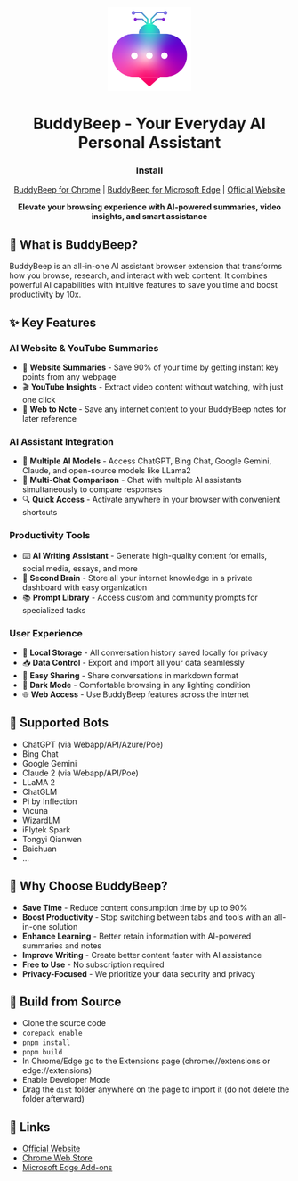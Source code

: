 <p align="center">
    <img src="./src/assets/icon.png" width="150">
</p>

<h1 align="center">BuddyBeep - Your Everyday AI Personal Assistant</h1>

<div align="center">

### Install

<a href="https://chromewebstore.google.com/detail/buddybeep-your-everyday-a/cbibgdcbkoikdkeahemkjkpacmgicaco">BuddyBeep for Chrome</a> | 
<a href="https://microsoftedge.microsoft.com/addons/detail/okjbfkonbgmfhcekhdpbodcfadofdefg">BuddyBeep for Microsoft Edge</a> | 
<a href="https://www.buddybeep.com/">Official Website</a>

**Elevate your browsing experience with AI-powered summaries, video insights, and smart assistance**

</div>

## 🚀 What is BuddyBeep?

BuddyBeep is an all-in-one AI assistant browser extension that transforms how you browse, research, and interact with web content. It combines powerful AI capabilities with intuitive features to save you time and boost productivity by 10x.

## ✨ Key Features

### AI Website & YouTube Summaries
- 📖 **Website Summaries** - Save 90% of your time by getting instant key points from any webpage
- 🎬 **YouTube Insights** - Extract video content without watching, with just one click
- 📝 **Web to Note** - Save any internet content to your BuddyBeep notes for later reference

### AI Assistant Integration
- 🤖 **Multiple AI Models** - Access ChatGPT, Bing Chat, Google Gemini, Claude, and open-source models like LLama2
- 💬 **Multi-Chat Comparison** - Chat with multiple AI assistants simultaneously to compare responses
- 🔍 **Quick Access** - Activate anywhere in your browser with convenient shortcuts

### Productivity Tools
- ⌨️ **AI Writing Assistant** - Generate high-quality content for emails, social media, essays, and more
- 🧠 **Second Brain** - Store all your internet knowledge in a private dashboard with easy organization
- 📚 **Prompt Library** - Access custom and community prompts for specialized tasks

### User Experience
- 💾 **Local Storage** - All conversation history saved locally for privacy
- 📥 **Data Control** - Export and import all your data seamlessly
- 🔗 **Easy Sharing** - Share conversations in markdown format
- 🌙 **Dark Mode** - Comfortable browsing in any lighting condition
- 🌐 **Web Access** - Use BuddyBeep features across the internet

## 🤖 Supported Bots

- ChatGPT (via Webapp/API/Azure/Poe)
- Bing Chat
- Google Gemini
- Claude 2 (via Webapp/API/Poe)
- LLaMA 2
- ChatGLM
- Pi by Inflection
- Vicuna
- WizardLM
- iFlytek Spark
- Tongyi Qianwen
- Baichuan
- ...

## 💯 Why Choose BuddyBeep?

- **Save Time** - Reduce content consumption time by up to 90%
- **Boost Productivity** - Stop switching between tabs and tools with an all-in-one solution
- **Enhance Learning** - Better retain information with AI-powered summaries and notes
- **Improve Writing** - Create better content faster with AI assistance
- **Free to Use** - No subscription required
- **Privacy-Focused** - We prioritize your data security and privacy

## 🔨 Build from Source

- Clone the source code
- `corepack enable`
- `pnpm install`
- `pnpm build`
- In Chrome/Edge go to the Extensions page (chrome://extensions or edge://extensions)
- Enable Developer Mode
- Drag the `dist` folder anywhere on the page to import it (do not delete the folder afterward)

## 🔗 Links

- [Official Website](https://www.buddybeep.com/)
- [Chrome Web Store](https://chromewebstore.google.com/detail/buddybeep-your-everyday-a/cbibgdcbkoikdkeahemkjkpacmgicaco)
- [Microsoft Edge Add-ons](https://microsoftedge.microsoft.com/addons/detail/okjbfkonbgmfhcekhdpbodcfadofdefg)
